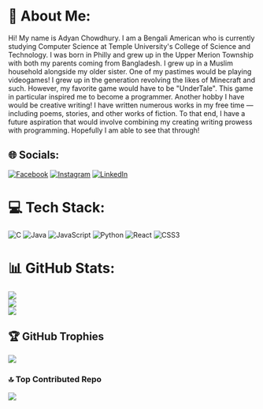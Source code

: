 # 💫 About Me:
Hi! My name is Adyan Chowdhury. I am a Bengali American who is currently studying Computer Science at Temple University's College of Science and Technology. I was born in Philly and grew up in the Upper Merion Township with both my parents coming from Bangladesh. I grew up in a Muslim household alongside my older sister. One of my pastimes would be playing videogames! I grew up in the generation revolving the likes of Minecraft and such. However, my favorite game would have to be "UnderTale". This game in particular inspired me to become a programmer. Another hobby I have would be creative writing! I have written numerous works in my free time —including poems, stories, and other works of fiction. To that end, I have a future aspiration that would involve combining my creating writing prowess with programming. Hopefully I am able to see that through!


## 🌐 Socials:
[![Facebook](https://img.shields.io/badge/Facebook-%231877F2.svg?logo=Facebook&logoColor=white)](https://facebook.com/https://www.facebook.com/people/Adyan-Chowdhury/pfbid0Ke9tvSJjP5ZVPkH9p6Rqgs1SyT5bqwEg5xSZCbcrgkxpM2srkeNnWVsLMst8EFizl/) [![Instagram](https://img.shields.io/badge/Instagram-%23E4405F.svg?logo=Instagram&logoColor=white)](https://instagram.com/adyan1025) [![LinkedIn](https://img.shields.io/badge/LinkedIn-%230077B5.svg?logo=linkedin&logoColor=white)](https://linkedin.com/in/https://www.linkedin.com/in/adyan-chowdhury/) 

# 💻 Tech Stack:
![C](https://img.shields.io/badge/c-%2300599C.svg?style=for-the-badge&logo=c&logoColor=white) ![Java](https://img.shields.io/badge/java-%23ED8B00.svg?style=for-the-badge&logo=openjdk&logoColor=white) ![JavaScript](https://img.shields.io/badge/javascript-%23323330.svg?style=for-the-badge&logo=javascript&logoColor=%23F7DF1E) ![Python](https://img.shields.io/badge/python-3670A0?style=for-the-badge&logo=python&logoColor=ffdd54) ![React](https://img.shields.io/badge/react-%2320232a.svg?style=for-the-badge&logo=react&logoColor=%2361DAFB) ![CSS3](https://img.shields.io/badge/css3-%231572B6.svg?style=for-the-badge&logo=css3&logoColor=white)
# 📊 GitHub Stats:
![](https://github-readme-stats.vercel.app/api?username=adyan1025&theme=radical&hide_border=false&include_all_commits=false&count_private=false)<br/>
![](https://github-readme-streak-stats.herokuapp.com/?user=adyan1025&theme=radical&hide_border=false)<br/>
![](https://github-readme-stats.vercel.app/api/top-langs/?username=adyan1025&theme=radical&hide_border=false&include_all_commits=false&count_private=false&layout=compact)

## 🏆 GitHub Trophies
![](https://github-profile-trophy.vercel.app/?username=adyan1025&theme=radical&no-frame=false&no-bg=true&margin-w=4)

### 🔝 Top Contributed Repo
![](https://github-contributor-stats.vercel.app/api?username=adyan1025&limit=5&theme=dark&combine_all_yearly_contributions=true)

<!-- Proudly created with GPRM ( https://gprm.itsvg.in ) -->
